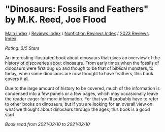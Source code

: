 # "Dinosaurs: Fossils and Feathers" by M.K. Reed, Joe Flood

[Main Index](../../../README.md) / [Reviews Index](../../README.md) / [Nonfiction Reviews Index](../README.md) / [2023 Reviews Index](README.md)

*Rating: 3/5 Stars*

An interesting illustrated book about dinosaurs that gives an overview of the history of discoveries about dinosaurs. From early times when the fossils of dinosaurs were first dug up and though to be that of biblical monsters, to today, when some dinosaurs are now thought to have feathers, this book covers it all.

Due to the large amount of history to be covered, much of the information is condensed into a few panels or a few pages, which may occasionally leave the reader eager for more information. For that you'll probably have to refer to other books on dinosaurs, but if you are looking for an overall view on what we thought about dinosaurs through the ages, this book is a good start.

*Book read from 2021/02/10 to 2021/02/10*
